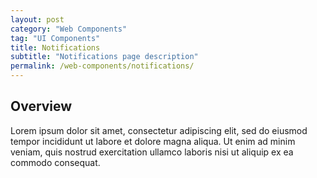 ```yaml
---
layout: post
category: "Web Components"
tag: "UI Components"
title: Notifications
subtitle: "Notifications page description"
permalink: /web-components/notifications/
---
```


## Overview

Lorem ipsum dolor sit amet, consectetur adipiscing elit, sed do eiusmod tempor incididunt ut labore et dolore magna aliqua. Ut enim ad minim veniam, quis nostrud exercitation ullamco laboris nisi ut aliquip ex ea commodo consequat.